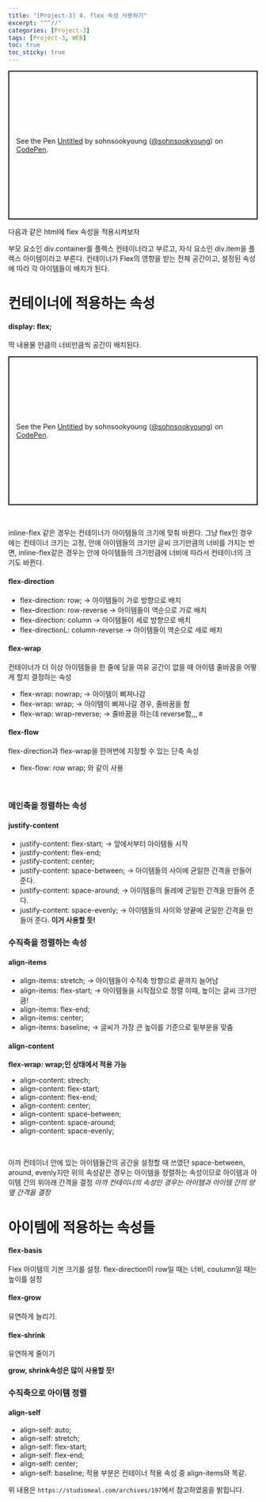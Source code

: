 ```yaml
---
title: "[Project-3] 4. flex 속성 사용하기"
excerpt: "^^//"
categories: [Project-3]
tags: [Project-3, WEB]
toc: true
toc_sticky: true
---
```


<p class="codepen" data-height="300" data-default-tab="html,result" data-slug-hash="KKyaary" data-user="sohnsookyoung" style="height: 300px; box-sizing: border-box; display: flex; align-items: center; justify-content: center; border: 2px solid; margin: 1em 0; padding: 1em;">
  <span>See the Pen <a href="https://codepen.io/sohnsookyoung/pen/KKyaary">
  Untitled</a> by sohnsookyoung (<a href="https://codepen.io/sohnsookyoung">@sohnsookyoung</a>)
  on <a href="https://codepen.io">CodePen</a>.</span>
</p>
<script async src="https://cpwebassets.codepen.io/assets/embed/ei.js"></script>

다음과 같은 html에 flex 속성을 적용시켜보자
<br>

부모 요소인 div.container를 플렉스 컨테이너라고 부르고, 자식 요소인 div.item을 플렉스 아이템이라고 부른다. 컨테이너가 Flex의 영향을 받는 전체 공간이고, 설정된 속성에 따라 각 아이템들이 배치가 된다. 

# 컨테이너에 적용하는 속성

#### display: flex;

딱 내용물 만큼의 너비만큼씩 공간이 배치된다. 

<p class="codepen" data-height="300" data-default-tab="html,result" data-slug-hash="abVppxX" data-user="sohnsookyoung" style="height: 300px; box-sizing: border-box; display: flex; align-items: center; justify-content: center; border: 2px solid; margin: 1em 0; padding: 1em;">
  <span>See the Pen <a href="https://codepen.io/sohnsookyoung/pen/abVppxX">
  Untitled</a> by sohnsookyoung (<a href="https://codepen.io/sohnsookyoung">@sohnsookyoung</a>)
  on <a href="https://codepen.io">CodePen</a>.</span>
</p>
<script async src="https://cpwebassets.codepen.io/assets/embed/ei.js"></script><br>

inline-flex 같은 경우는 컨테이너가 아이템들의 크기에 맞춰 바뀐다. 그냥 flex인 경우에는 컨테이너 크기는 고정, 안에 아이템들의 크기만 글씨 크기만큼의 너비를 가지는 반면, inline-flex같은 경우는 안에 아이템들의 크기만큼에 너비에 따라서 컨테이너의 크기도 바뀐다. 

#### flex-direction

- flex-direction: row; -> 아이템들이 가로 방향으로 배치
- flex-direction: row-reverse -> 아이템들이 역순으로 가로 배치
- flex-direction: column -> 아이템들이 세로 방향으로 배치
- flex-directionL: column-reverse -> 아이템들이 역순으로 세로 배치

#### flex-wrap

컨테이너가 더 이상 아이템들을 한 줄에 담을 여유 공간이 없을 때 아이템 줄바꿈을 어떻게 할지 결정하는 속성<br>

- flex-wrap: nowrap; -> 아이템이 삐져나감
- flex-wrap: wrap; -> 아이템이 삐져나갈 경우, 줄바꿈을 함
- flex-wrap: wrap-reverse; -> 줄바꿈을 하는데 reverse함,,,ㅎ

#### flex-flow

flex-direction과 flex-wrap을 한꺼번에 지정할 수 있는 단축 속성<br>

- flex-flow: row wrap; 와 같이 사용
<br>

### 메인축을 정렬하는 속성

#### justify-content

- justify-content: flex-start; -> 앞에서부터 아이템들 시작
- justify-content: flex-end;
- justify-content: center;
- justify-content: space-between; -> 아이템들의 사이에 균일한 간격을 만들어 준다.
- justify-content: space-around; -> 아이템들의 둘레에 군일한 간격을 만들어 준다. 
- justify-content: space-evenly; -> 아이템들의 사이와 양끝에 균일한 간격을 만들어 준다. **이거 사용할 듯!**

### 수직축을 정렬하는 속성

#### align-items 

- align-items: stretch; -> 아이템들이 수직축 방향으로 끝까지 늘어남
- align-items: flex-start; -> 아이템들을 시작점으로 정렬 이때, 높이는 글씨 크기만큼!
- align-items: flex-end;
- align-items: center; 
- align-items: baseline; -> 글씨가 가장 큰 높이를 기준으로 밑부분을 맞춤 

#### align-content

**flex-wrap: wrap;인 상태에서 적용 가능**

- align-content: strech;
- align-content: flex-start;
- align-content: flex-end;
- align-content: center;
- align-content: space-between;
- align-content: space-around;
- align-content: space-evenly;
<br>

아까 컨테이너 안에 있는 아이템들간의 공간을 설정할 때 쓰였던 space-between, around, evenly지만 위의 속성같은 경우는 아이템을 정렬하는 속성이므로 아이템과 아이템 간의 위아래 간격을 결정 *아까 컨테이너의 속성인 경우는 아이템과 아이템 간의 양옆 간격을 결정*

# 아이템에 적용하는 속성들

#### flex-basis
Flex 아이템의 기본 크기를 설정. flex-direction이 row일 때는 너비, coulumn일 때는 높이를 설정

#### flex-grow
유연하게 늘리기. 

#### flex-shrink
유연하게 줄이기

**grow, shrink속성은 많이 사용할 듯!**
<br>

### 수직축으로 아이템 정렬

#### align-self

- align-self: auto;
- align-self: stretch;
- align-self: flex-start;
- align-self: flex-end;
- align-self: center;
- align-self: baseline;
적용 부분은 컨테이너 적용 속성 중 align-items와 똑같.<br>

위 내용은 `https://studiomeal.com/archives/197`에서 참고하였음을 밝힙니다.